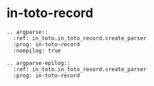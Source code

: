 # in-toto-record

```{eval-rst}
.. argparse::
  :ref: in_toto.in_toto_record.create_parser
  :prog: in-toto-record
  :noepilog: true
```

```{eval-rst}
.. argparse-epilog::
  :ref: in_toto.in_toto_record.create_parser
  :prog: in-toto-record
```
